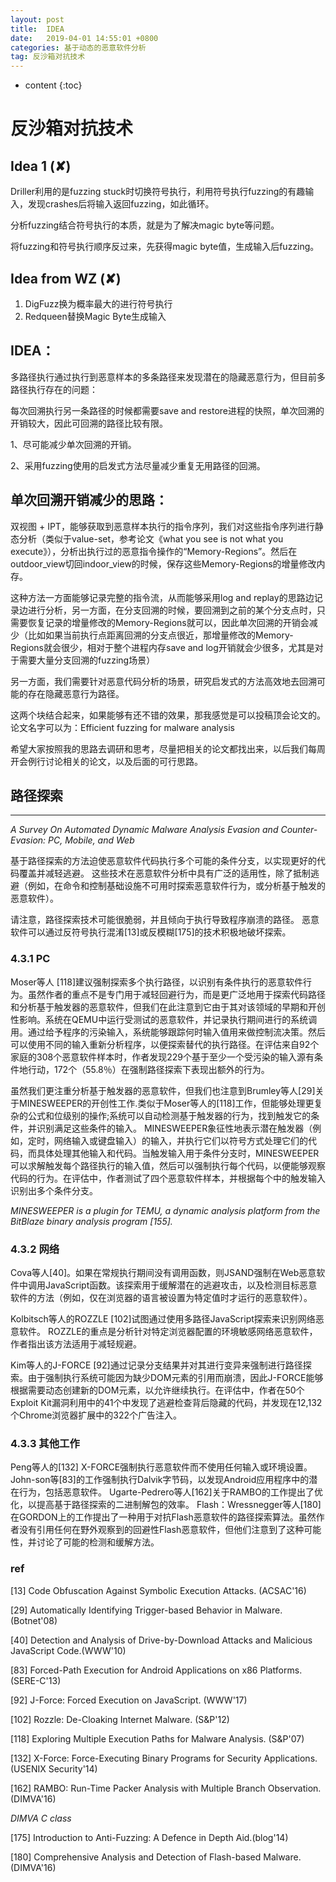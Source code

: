 ```yaml
---
layout: post
title:  IDEA
date:   2019-04-01 14:55:01 +0800
categories: 基于动态的恶意软件分析
tag: 反沙箱对抗技术
---
```

* content
{:toc}




# 反沙箱对抗技术

## Idea 1 (✘)

Driller利用的是fuzzing stuck时切换符号执行，利用符号执行fuzzing的有趣输入，发现crashes后将输入返回fuzzing，如此循环。

分析fuzzing结合符号执行的本质，就是为了解决magic byte等问题。

将fuzzing和符号执行顺序反过来，先获得magic byte值，生成输入后fuzzing。

## Idea from WZ (✘)

1. DigFuzz换为概率最大的进行符号执行
2. Redqueen替换Magic Byte生成输入

## IDEA：

多路径执行通过执行到恶意样本的多条路径来发现潜在的隐藏恶意行为，但目前多路径执行存在的问题：

每次回溯执行另一条路径的时候都需要save and restore进程的快照，单次回溯的开销较大，因此可回溯的路径比较有限。

1、尽可能减少单次回溯的开销。

2、采用fuzzing使用的启发式方法尽量减少重复无用路径的回溯。



## 单次回溯开销减少的思路：

 

双视图 + IPT，能够获取到恶意样本执行的指令序列，我们对这些指令序列进行静态分析（类似于value-set，参考论文《what you see is not what you execute》），分析出执行过的恶意指令操作的“Memory-Regions”。然后在outdoor_view切回indoor_view的时候，保存这些Memory-Regions的增量修改内存。

这种方法一方面能够记录完整的指令流，从而能够采用log and replay的思路边记录边进行分析，另一方面，在分支回溯的时候，要回溯到之前的某个分支点时，只需要恢复记录的增量修改的Memory-Regions就可以，因此单次回溯的开销会减少（比如如果当前执行点距离回溯的分支点很近，那增量修改的Memory-Regions就会很少，相对于整个进程内存save and log开销就会少很多，尤其是对于需要大量分支回溯的fuzzing场景）



另一方面，我们需要针对恶意代码分析的场景，研究启发式的方法高效地去回溯可能的存在隐藏恶意行为路径。

这两个块结合起来，如果能够有还不错的效果，那我感觉是可以投稿顶会论文的。论文名字可以为：Efficient fuzzing for malware analysis 

希望大家按照我的思路去调研和思考，尽量把相关的论文都找出来，以后我们每周开会例行讨论相关的论文，以及后面的可行思路。



## 路径探索

---

*A Survey On Automated Dynamic Malware Analysis Evasion and Counter-Evasion: PC, Mobile, and Web*

基于路径探索的方法迫使恶意软件代码执行多个可能的条件分支，以实现更好的代码覆盖并减轻逃避。 这些技术在恶意软件分析中具有广泛的适用性，除了抵制逃避（例如，在命令和控制基础设施不可用时探索恶意软件行为，或分析基于触发的恶意软件）。

请注意，路径探索技术可能很脆弱，并且倾向于执行导致程序崩溃的路径。 恶意软件可以通过反符号执行混淆[13]或反模糊[175]的技术积极地破坏探索。

### 4.3.1 PC

 Moser等人 [118]建议强制探索多个执行路径，以识别有条件执行的恶意软件行为。虽然作者的重点不是专门用于减轻回避行为，而是更广泛地用于探索代码路径和分析基于触发器的恶意软件，但我们在此注意到它由于其对该领域的早期和开创性影响。系统在QEMU中运行受测试的恶意软件，并记录执行期间进行的系统调用。通过给予程序的污染输入，系统能够跟踪何时输入值用来做控制流决策。然后可以使用不同的输入重新分析程序，以便探索替代的执行路径。在评估来自92个家庭的308个恶意软件样本时，作者发现229个基于至少一个受污染的输入源有条件地行动，172个（55.8％）在强制路径探索下表现出额外的行为。

虽然我们更注重分析基于触发器的恶意软件，但我们也注意到Brumley等人[29]关于MINESWEEPER的开创性工作.类似于Moser等人的[118]工作，但能够处理更复杂的公式和位级别的操作;系统可以自动检测基于触发器的行为，找到触发它的条件，并识别满足这些条件的输入。 MINESWEEPER象征性地表示潜在触发器（例如，定时，网络输入或键盘输入）的输入，并执行它们以符号方式处理它们的代码，而具体处理其他输入和代码。当触发输入用于条件分支时，MINESWEEPER可以求解触发每个路径执行的输入值，然后可以强制执行每个代码，以便能够观察代码的行为。在评估中，作者测试了四个恶意软件样本，并根据每个中的触发输入识别出多个条件分支。

*MINESWEEPER is a plugin for TEMU, a dynamic analysis platform from the BitBlaze binary analysis program [155].*

### 4.3.2 网络

 Cova等人[40]。如果在常规执行期间没有调用函数，则JSAND强制在Web恶意软件中调用JavaScript函数。该探索用于缓解潜在的逃避攻击，以及检测目标恶意软件的方法（例如，仅在浏览器的语言被设置为特定值时才运行的恶意软件）。

Kolbitsch等人的ROZZLE [102]试图通过使用多路径JavaScript探索来识别网络恶意软件。 ROZZLE的重点是分析针对特定浏览器配置的环境敏感网络恶意软件，作者指出该方法适用于减轻规避。

Kim等人的J-FORCE [92]通过记录分支结果并对其进行变异来强制进行路径探索。由于强制执行系统可能因为缺少DOM元素的引用而崩溃，因此J-FORCE能够根据需要动态创建新的DOM元素，以允许继续执行。在评估中，作者在50个Exploit Kit漏洞利用中的41个中发现了逃避检查背后隐藏的代码，并发现在12,132个Chrome浏览器扩展中的322个广告注入。

### 4.3.3 其他工作

Peng等人的[132] X-FORCE强制执行恶意软件而不使用任何输入或环境设置。 John-son等[83]的工作强制执行Dalvik字节码，以发现Android应用程序中的潜在行为，包括恶意软件。 Ugarte-Pedrero等人[162]关于RAMBO的工作提出了优化，以提高基于路径探索的二进制解包的效率。
Flash：Wressnegger等人[180]在GORDON上的工作提出了一种用于对抗Flash恶意软件的路径探索算法。虽然作者没有引用任何在野外观察到的回避性Flash恶意软件，但他们注意到了这种可能性，并讨论了可能的检测和缓解方法。

### ref

[13] Code Obfuscation Against Symbolic Execution Attacks. (ACSAC'16)

[29] Automatically Identifying Trigger-based Behavior in Malware.(Botnet'08)

[40] Detection and Analysis of Drive-by-Download Attacks and Malicious JavaScript Code.(WWW'10)

[83] Forced-Path Execution for Android Applications on x86 Platforms. (SERE-C'13)

[92] J-Force: Forced Execution on JavaScript. (WWW'17)

[102] Rozzle: De-Cloaking Internet Malware. (S&P'12)

[118] Exploring Multiple Execution Paths for Malware Analysis. (S&P'07)

[132] X-Force: Force-Executing Binary Programs for Security Applications. (USENIX Security'14)

[162] RAMBO: Run-Time Packer Analysis with Multiple Branch Observation. (DIMVA'16)

*DIMVA C class*

[175] Introduction to Anti-Fuzzing: A Defence in Depth Aid.(blog'14)

[180] Comprehensive Analysis and Detection of Flash-based Malware. (DIMVA'16)

